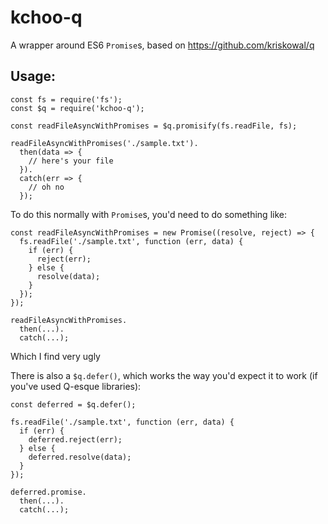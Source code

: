 # kchoo-q

A wrapper around ES6 `Promise`s, based on https://github.com/kriskowal/q



## Usage:

```
const fs = require('fs');
const $q = require('kchoo-q');

const readFileAsyncWithPromises = $q.promisify(fs.readFile, fs);

readFileAsyncWithPromises('./sample.txt').
  then(data => {
    // here's your file
  }).
  catch(err => {
    // oh no
  });
```

To do this normally with `Promise`s, you'd need to do something like:

```
const readFileAsyncWithPromises = new Promise((resolve, reject) => {
  fs.readFile('./sample.txt', function (err, data) {
    if (err) {
      reject(err);
    } else {
      resolve(data);
    }
  });
});

readFileAsyncWithPromises.
  then(...).
  catch(...);
```

Which I find very ugly

There is also a `$q.defer()`, which works the way you'd expect it to work (if you've used Q-esque libraries):

```
const deferred = $q.defer();

fs.readFile('./sample.txt', function (err, data) {
  if (err) {
    deferred.reject(err);
  } else {
    deferred.resolve(data);
  }
});

deferred.promise.
  then(...).
  catch(...);
```
